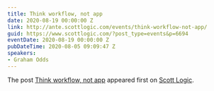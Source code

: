 ```yaml
---
title: Think workflow, not app
date: 2020-08-19 00:00:00 Z
link: http://ante.scottlogic.com/events/think-workflow-not-app/
guid: https://www.scottlogic.com/?post_type=events&p=6694
eventDate: 2020-08-19 00:00:00 Z
pubDateTime: 2020-08-05 09:09:47 Z
speakers:
- Graham Odds
---
```


<p>The post <a rel="nofollow" href="http://ante.scottlogic.com/events/think-workflow-not-app/">Think workflow, not app</a> appeared first on <a rel="nofollow" href="http://ante.scottlogic.com">Scott Logic</a>.</p>